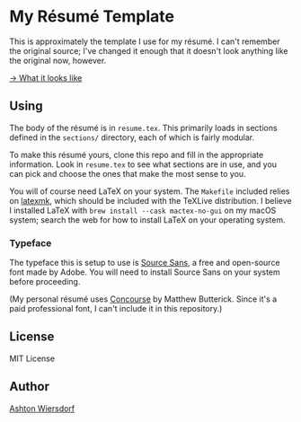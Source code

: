 My Résumé Template
==================

This is approximately the template I use for my résumé. I can't remember the original source; I've changed it enough that it doesn't look anything like the original now, however.

[→ What it looks like](./example_resume.pdf)

Using
-----

The body of the résumé is in `resume.tex`. This primarily loads in sections defined in the `sections/` directory, each of which is fairly modular.

To make this résumé yours, clone this repo and fill in the appropriate information. Look in `resume.tex` to see what sections are in use, and you can pick and choose the ones that make the most sense to you.

You will of course need LaTeX on your system. The `Makefile` included relies on [latexmk](https://www.cantab.net/users/johncollins/latexmk/), which should be included with the TeXLive distribution. I believe I installed LaTeX with `brew install --cask mactex-no-gui` on my macOS system; search the web for how to install LaTeX on your operating system.

### Typeface

The typeface this is setup to use is [Source Sans](https://github.com/adobe-fonts/source-sans), a free and open-source font made by Adobe. You will need to install Source Sans on your system before proceeding.

(My personal résumé uses [Concourse](https://mbtype.com/fonts/concourse/sample.html) by Matthew Butterick. Since it's a paid professional font, I can't include it in this repository.)

License
-------

MIT License

Author
------

[Ashton Wiersdorf](https://lambdaland.org/)
